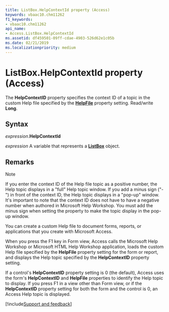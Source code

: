 ```yaml
---
title: ListBox.HelpContextId property (Access)
keywords: vbaac10.chm11262
f1_keywords:
- vbaac10.chm11262
api_name:
- Access.ListBox.HelpContextId
ms.assetid: df459501-09ff-cdae-4903-526d62e1c05b
ms.date: 02/21/2019
ms.localizationpriority: medium
---
```



# ListBox.HelpContextId property (Access)

The **HelpContextID** property specifies the context ID of a topic in the custom Help file specified by the **[HelpFile](access.form.helpfile.md)** property setting. Read/write **Long**.


## Syntax

_expression_.**HelpContextId**

_expression_ A variable that represents a **[ListBox](Access.ListBox.md)** object.


## Remarks

> [!NOTE] 
> If you enter the context ID of the Help file topic as a positive number, the Help topic displays in a "full" Help topic window. If you add a minus sign ("-") in front of the context ID, the Help topic displays in a "pop-up" window. It's important to note that the context ID does not have to have a negative number when authored in Microsoft Help Workshop. You must add the minus sign when setting the property to make the topic display in the pop-up window.

You can create a custom Help file to document forms, reports, or applications that you create with Microsoft Access.

When you press the F1 key in Form view, Access calls the Microsoft Help Workshop or Microsoft HTML Help Workshop application, loads the custom Help file specified by the **HelpFile** property setting for the form or report, and displays the Help topic specified by the **HelpContextID** property setting.

If a control's **HelpContextID** property setting is 0 (the default), Access uses the form's **HelpContextID** and **HelpFile** properties to identify the Help topic to display. If you press F1 in a view other than Form view, or if the **HelpContextID** property setting for both the form and the control is 0, an Access Help topic is displayed.


[!include[Support and feedback](~/includes/feedback-boilerplate.md)]